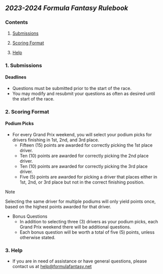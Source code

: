 ##  _2023-2024 Formula Fantasy Rulebook_

  
### Contents

1. [Submissions](#1-submissions)

2. [Scoring Format](#2-scoring-format)

3. [Help](#3-help)


### 1. Submissions

#### Deadlines
- Questions must be submitted prior to the start of the race.
- You may modify and resubmit your questions as often as desired until the start of the race.

### 2. Scoring Format

#### Podium Picks
- For every Grand Prix weekend, you will select your podium picks for drivers finishing in 1st, 2nd, and 3rd place.
	- Fifteen (15) points are awarded for correctly picking the 1st place driver.
	- Ten (10) points are awarded for correctly picking the 2nd place driver.
	- Ten (10) points are awarded for correctly picking the 3rd place driver.
	- Five (5) points are awarded for picking a driver that places either in 1st, 2nd, or 3rd place but not in the correct finishing position.

> [!NOTE]
> Selecting the same driver for multiple podiums will only yield points once, based on the highest points awarded for that driver.

- Bonus Questions
	- In addition to selecting three (3) drivers as your podium picks, each Grand Prix weekend there will be additional questions. 
	- Each bonus question will be worth a total of five (5) points, unless otherwise stated.

### 3. Help
- If you are in need of assistance or have general questions, please contact us at help@formulafantasy.net